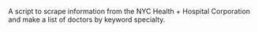 A script to scrape information from the NYC Health + Hospital Corporation and make a list of doctors by keyword specialty.
